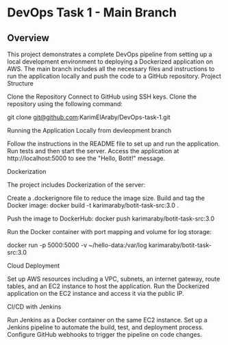 # DevOps Task 1 - Main Branch
## Overview

This project demonstrates a complete DevOps pipeline from setting up a local development environment to deploying a Dockerized application on AWS. The main branch includes all the necessary files and instructions to run the application locally and push the code to a GitHub repository.
Project Structure

  Clone the Repository
        Connect to GitHub using SSH keys.
        Clone the repository using the following command:

  git clone git@github.com:KarimElAraby/DevOps-task-1.git

Running the Application Locally from devleopment branch

  Follow the instructions in the README file to set up and run the application.
  Run tests and then start the server.
  Access the application at http://localhost:5000 to see the "Hello, Botit!" message.

Dockerization

The project includes Dockerization of the server:

  Create a .dockerignore file to reduce the image size.
    Build and tag the Docker image:
        docker build -t karimaraby/botit-task-src:3.0 .

   Push the image to DockerHub:
     docker push karimaraby/botit-task-src:3.0

Run the Docker container with port mapping and volume for log storage:

  docker run -p 5000:5000 -v ~/hello-data:/var/log karimaraby/botit-task-src:3.0

Cloud Deployment

  Set up AWS resources including a VPC, subnets, an internet gateway, route tables, and an EC2 instance to host the application.
  Run the Dockerized application on the EC2 instance and access it via the public IP.

CI/CD with Jenkins

  Run Jenkins as a Docker container on the same EC2 instance.
  Set up a Jenkins pipeline to automate the build, test, and deployment process.
  Configure GitHub webhooks to trigger the pipeline on code changes.
